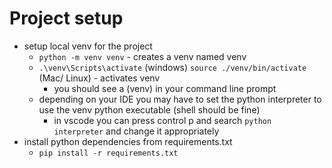 # Project setup
- setup local venv for the project
    - `python -m venv venv` - creates a venv named venv
    - `.\venv\Scripts\activate` (windows) `source ./venv/bin/activate` (Mac/ Linux) - activates venv
        - you should see a (venv) in your command line prompt
    - depending on your IDE you may have to set the python interpreter to use the venv python executable (shell should be fine)
        - in vscode you can press control p and search `python interpreter` and change it appropriately
- install python dependencies from requirements.txt
    - `pip install -r requirements.txt`